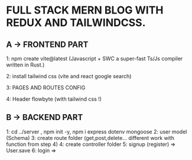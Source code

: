 # FULL STACK MERN BLOG WITH REDUX AND TAILWINDCSS.

## A -> FRONTEND PART
1: npm create vite@latest (Javascript + SWC a super-fast Ts/Js compiler written in Rust.)

2: install tailwind css (vite and react google search)

3: PAGES AND ROUTES CONFIG

4: Header flowbyte (with tailwind css !)

## B -> BACKEND PART
1: cd ../server , npm init -y, npm i express dotenv mongoose
2: user model (Schema) 
3: create route folder (get,post,delete... different work with function from step 4)
4: create controller folder
5: signup (register) => User.save
6: login =>  
 
